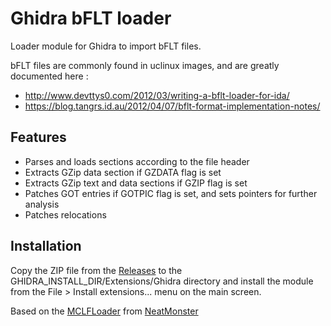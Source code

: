 # Ghidra bFLT loader

Loader module for Ghidra to import bFLT files.

bFLT files are commonly found in uclinux images, and are greatly documented here :

 * http://www.devttys0.com/2012/03/writing-a-bflt-loader-for-ida/
 * https://blog.tangrs.id.au/2012/04/07/bflt-format-implementation-notes/

## Features

 * Parses and loads sections according to the file header
 * Extracts GZip data section if GZDATA flag is set
 * Extracts GZip text and data sections if GZIP flag is set
 * Patches GOT entries if GOTPIC flag is set, and sets pointers for further analysis
 * Patches relocations

## Installation

Copy the ZIP file from the [Releases](https://github.com/Baldanos/ghidra-bflt-loader/releases) to the GHIDRA_INSTALL_DIR/Extensions/Ghidra directory and install the module from the File > Install extensions... menu on the main screen.

Based on the [MCLFLoader](https://github.com/NeatMonster/mclf-ghidra-loader) from [NeatMonster](https://github.com/NeatMonster)
